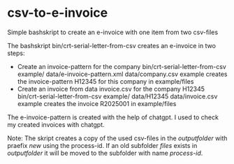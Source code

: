 # csv-to-e-invoice
Simple bashskript to create an e-invoice with one item from two csv-files

The bashskript bin/crt-serial-letter-from-csv creates an e-invoice
in two steps:
- Create an invoice-pattern for the company
  bin/crt-serial-letter-from-csv example/ data/e-invoice-pattern.xml data/company.csv 
  example creates the invoice-pattern H12345 for this company in example/files
- Create an invoice from data invoice.csv for the company H12345
  bin/crt-serial-letter-from-csv example/ data/H12345 data/invoice.csv
  example creates the invoice R2025001 in example/files 

The e-invoice-pattern is created with the help of chatgpt.
I used to check my created invoices with chatgpt.

Note: The skript creates a copy of the used csv-files in the *outputfolder* with praefix *new* using the process-id.
If an old subfolder *files* exists in *outputfolder* it will be moved to the subfolder with name *process-id*. 
